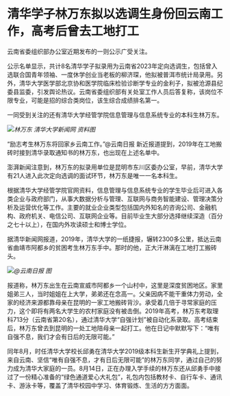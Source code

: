 # 清华学子林万东拟以选调生身份回云南工作，高考后曾去工地打工

云南省委组织部办公室近期发布的一则公示广受关注。

公示名单显示，共计8名清华学子拟录用为云南省2023年定向选调生，包括曾入选联合国青年领袖、一度休学创业当老板的柳济琛，他拟被普洱市统计局录用。另外，清华大学医学部北京协和医学院临床检验诊断学专业的金利子，拟被沧源县纪委县监委，引发舆论热议。云南省委组织部有关处室工作人员后答复称，该岗位不限专业，可能是招的综合类岗位，该生综合成绩排名第一。

一同受到关注的还有清华大学经管学院信息管理与信息系统专业的本科生林万东。

![](https://inews.gtimg.com/om_bt/OKgK_pgSPsj_l6d71sYzOfVmOl2xqBK03GWy3gM542pUQAA/1000)_林万东
清华大学新闻网 资料图_

“励志考生林万东将回家乡云南工作。”@云南日报 新近报道提到，2019年在工地搬砖时接到清华录取通知书的林万东，也出现在上述名单中。

澎湃新闻注意到，林万东的拟录用单位是昆明市东川区委办公室，早前，清华大学有21人进入此次定向选调的面试环节，林万东是唯一一名本科生。

根据清华大学经管学院官网资料，信息管理与信息系统专业的学生毕业后可进入各类企业与政府部门，从事大数据分析与管理、互联网与商务智能建设、管理决策分析及运营优化等工作。主要的就业企业类型包括国内外知名的咨询公司、金融机构、政府机关、电信公司、互联网企业等。目前毕业生大部分选择继续深造（百分之七十以上），在国内外攻读硕士和博士学位。

据清华新闻网报道，2019年，清华大学的一纸捷报，辗转2300多公里，抵达云南省曲靖市阿都乡的贫困考生林万东手中。那时的他，正大汗淋漓在工地打工搬砖头。

![](https://inews.gtimg.com/om_bt/OPgHjxGN8A0JytvKQwTQrRXdGlK02FOt-e1B4wYxQ1wJcAA/1000)_@云南日报
图_

报道称，林万东出生在云南宣威市阿都乡一个山村中，这里是深度贫困地区。家里姐弟三人，当时姐姐在上大学，弟弟还在念高一。父亲因病不能干重体力劳动，全家的经济来源都靠母亲在昆明的一家工地搬砖背沙。承受着几倍于寻常家庭的压力，这个即将有两名大学生的农村家庭没有被击倒。2019年高考，林万东考取理科713分（云南省第20名），通过清华大学“自强计划”被自动化系录取。高考结束后，林万东曾去到昆明的一处工地陪母亲一起打工。他在日记中默默写下：“唯有自强不息，我们才会有日后的无限可能。”

同年8月，时任清华大学校长邱勇在清华大学2019级本科生新生开学典礼上提到，来自云南、坚信“唯有自强不息，才有日后无限可能”的林万东同学，通过自己的努力成为清华大家庭的一员。8月14日，正在办理入学手续的林万东还从邱勇手中接过了一份精心准备的“绿色通道爱心大礼包”，礼包内包括教材卡、自行车卡、通讯卡、游泳卡等，覆盖了清华校园中学习、体育锻炼、生活的方方面面。

